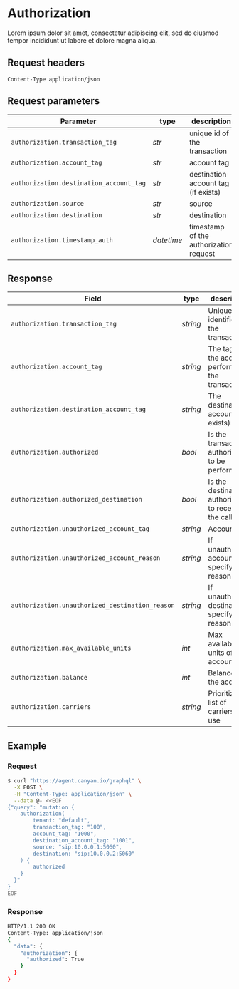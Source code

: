 # Authorization
Lorem ipsum dolor sit amet, consectetur adipiscing elit, sed do eiusmod tempor incididunt ut labore et dolore magna aliqua. 

## Request headers
```Content-Type	application/json```

## Request parameters
| Parameter | type | description |
|-|-|-|
|`authorization.transaction_tag`| *str* | unique id of the transaction |
|`authorization.account_tag` |	*str*	| account tag |
|`authorization.destination_account_tag`	| *str*	| destination account tag (if exists) |
|`authorization.source`	| *str*	| source |
|`authorization.destination`	| *str*	| destination |
|`authorization.timestamp_auth`	| *datetime*	| timestamp of the authorization request |


## Response
| Field | type | description |
|-|-|-|
|`authorization.transaction_tag`	| *string* | Unique identifier of the transaction |
|`authorization.account_tag` | *string*	| The tag of the account performing the transaction |
|`authorization.destination_account_tag` | *string* | The destination account (if exists) |
|`authorization.authorized` | *bool* | Is the transaction authorized to be performed |
|`authorization.authorized_destination` | *bool*	| Is the destination authorized to receive the call |
|`authorization.unauthorized_account_tag` | *string*	| Account tag |
|`authorization.unauthorized_account_reason` | *string*	| If unauthorized account specify reason |
|`authorization.unauthorized_destination_reason` | *string*	| If unauthorized destination - specify reason |
|`authorization.max_available_units` | *int*	| Max available units of the account|
|`authorization.balance` | *int*	| Balance of the account|
|`authorization.carriers` | *string*	| Prioritized list of carriers to use |


## Example
### Request
```bash
$ curl "https://agent.canyan.io/graphql" \
  -X POST \
  -H "Content-Type: application/json" \
  --data @- <<EOF
{"query": "mutation {
    authorization(
        tenant: "default",
        transaction_tag: "100",
        account_tag: "1000",
        destination_account_tag: "1001",
        source: "sip:10.0.0.1:5060",
        destination: "sip:10.0.0.2:5060"
    ) {
        authorized
    }
  }"
}
EOF
```

### Response
```bash
HTTP/1.1 200 OK
Content-Type: application/json
{
  "data": {
    "authorization": { 
      "authorized": True 
    }
  }
}
```

